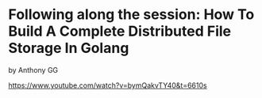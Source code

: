 # Following along the session: How To Build A Complete Distributed File Storage In Golang
by Anthony GG

https://www.youtube.com/watch?v=bymQakvTY40&t=6610s
